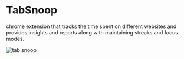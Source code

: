 # TabSnoop
 chrome extension that tracks the time spent on different websites and provides insights and reports along with maintaining streaks and focus modes.

![tab snoop](https://github.com/user-attachments/assets/4347a016-4b36-4a2a-a28d-79b04c556e24)
